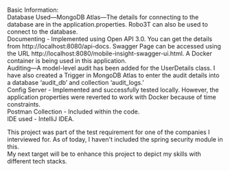 Basic Information:   
Database Used—MongoDB Atlas—The details for connecting to the database are in the application.properties. Robo3T can also be used to connect to the database.  
Documenting - Implemented using Open API 3.0. You can get the details from http://localhost:8080/api-docs. 
Swagger Page can be accessed using the URL http://localhost:8080/mobile-insight-swagger-ui.html. 
A Docker container is being used in this application.  
Auditing—A model-level audit has been added for the UserDetails class. I have also created a Trigger in MongoDB Atlas to enter the audit details into a database ‘audit_db’ and collection ‘audit_logs.’  
Config Server - Implemented and successfully tested locally. However, the application properties were reverted to work with Docker because of time constraints.  
Postman Collection - Included within the code.  
IDE used - IntelliJ IDEA. 



This project was part of the test requirement for one of the companies I interviewed for. As of today, I haven't included the spring security module in this.  
My next target will be to enhance this project to depict my skills with different tech stacks.

